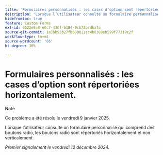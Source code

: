 ```yaml
---
title: 'Formulaires personnalisés : les cases d’option sont répertoriées horizontalement.'
description: 'Lorsque l’utilisateur consulte un formulaire personnalisé qui comprend des boutons radio, les boutons radio sont répertoriés horizontalement et non verticalement. '
hidefromtoc: true
feature: Custom Forms
exl-id: 9522e9a8-e6c7-436f-b184-9cb73b7dba7a
source-git-commit: 1a3bb95b27fb660011ac4b0380eb599f77319c2f
workflow-type: tm+mt
source-wordcount: '66'
ht-degree: 36%

---
```


# Formulaires personnalisés : les cases d’option sont répertoriées horizontalement.

>[!NOTE]
>
>Ce problème a été résolu le vendredi 9 janvier 2025.

Lorsque l’utilisateur consulte un formulaire personnalisé qui comprend des boutons radio, les boutons radio sont répertoriés horizontalement et non verticalement.

_Premier signalement le vendredi 12 décembre 2024._
